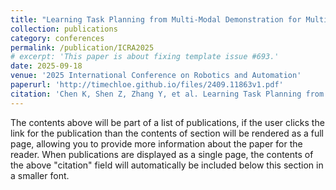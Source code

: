 ```yaml
---
title: "Learning Task Planning from Multi-Modal Demonstration for Multi-Stage Contact-Rich Manipulation"
collection: publications
category: conferences
permalink: /publication/ICRA2025
# excerpt: 'This paper is about fixing template issue #693.'
date: 2025-09-18
venue: '2025 International Conference on Robotics and Automation'
paperurl: 'http://timechloe.github.io/files/2409.11863v1.pdf'
citation: 'Chen K, Shen Z, Zhang Y, et al. Learning Task Planning from Multi-Modal Demonstration for Multi-Stage Contact-Rich Manipulation[J]. arXiv preprint arXiv:2409.11863, 2024.'
---
```


The contents above will be part of a list of publications, if the user clicks the link for the publication than the contents of section will be rendered as a full page, allowing you to provide more information about the paper for the reader. When publications are displayed as a single page, the contents of the above "citation" field will automatically be included below this section in a smaller font.
